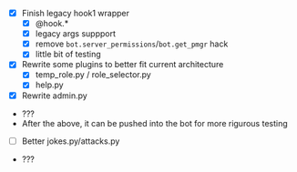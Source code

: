 - [x] Finish legacy hook1 wrapper
	- [x] @hook.\*
	- [x] legacy args suppport
	- [x] remove `bot.server_permissions`/`bot.get_pmgr` hack
	- [x] little bit of testing
- [x] Rewrite some plugins to better fit current architecture
	- [x] temp\_role.py / role\_selector.py
	- [x] help.py
- [x] Rewrite admin.py
- ???
- After the above, it can be pushed into the bot for more rigurous testing
- [ ] Better jokes.py/attacks.py
- ???
